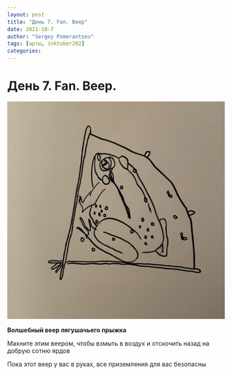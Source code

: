 ```yaml
---
layout: post
title: "День 7. Fan. Веер"
date: 2021-10-7
author: "Sergey Pomerantsev"
tags: [арты, inktober202]
categories:
---
```


# День 7. Fan. Веер.

![](/assets/images/inktober21-7.jpg)

**Волшебный веер лягушачьего прыжка**

Махните этим веером, чтобы взмыть в воздух и отскочить назад на добрую сотню ярдов

Пока этот веер у вас в руках, все приземления для вас безопасны
